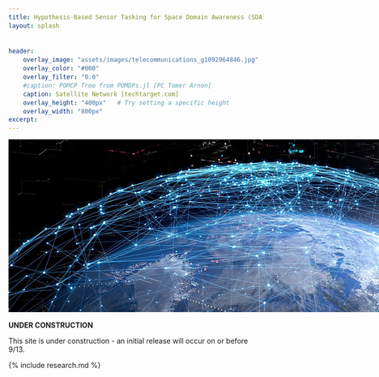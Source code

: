 ```yaml
---
title: Hypothesis-Based Sensor Tasking for Space Domain Awareness (SDA)
layout: splash


header:
    overlay_image: "assets/images/telecommunications_g1092964846.jpg"
    overlay_color: "#000"
    overlay_filter: "0.0"
    #caption: POMCP Tree from POMDPs.jl [PC Tomer Arnon]
    caption: Satellite Network [techtarget.com]
    overlay_height: "400px"   # Try setting a specific height
    overlay_width: "800px" 
excerpt: 
---
```


<img src="assets/images/telecommunications_g1092964846.jpg" alt="Image" style="max-width: 1200px; height: auto;">


**UNDER CONSTRUCTION**

This site is under construction - an initial release will occur on or before 9/13.

{% include research.md %}




